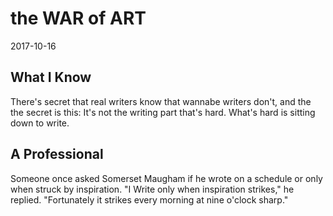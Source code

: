 # the WAR of ART
2017-10-16


## What I Know
There's secret that real writers know that wannabe writers don't, and the the secret is this: It's not the writing part that's hard. What's hard is sitting down to write.

## A Professional
Someone once asked Somerset Maugham if he wrote on a schedule or only when struck by inspiration. "I Write only when inspiration strikes," he replied. "Fortunately it strikes every morning at nine o'clock sharp."
